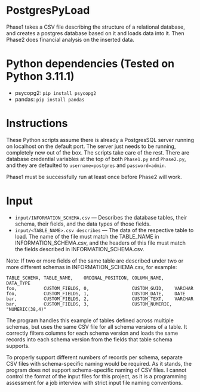 # PostgresPyLoad
Phase1 takes a CSV file describing the structure of a relational database, and creates a postgres database based on it and loads data into it. Then Phase2 does financial analysis on the inserted data.

# Python dependencies (Tested on Python 3.11.1)
- psycopg2: ```pip install psycopg2```
- pandas: ```pip install pandas```

# Instructions
These Python scripts assume there is already a PostgresSQL server running on localhost on the default port. The server just needs to be running, completely new out of the box. The scripts take care of the rest. There are database credential variables at the top of both ```Phase1.py``` and ```Phase2.py```, and they are defaulted to ```username=postgres``` and ```password=admin```. 

Phase1 must be successfully run at least once before Phase2 will work.

# Input
- ```input/INFORMATION_SCHEMA.csv```‎ — ‎Describes the database tables, their schema, their fields, and the data types of those fields.
- ```input/<TABLE_NAME>.csv describes```‎ —‎ The data of the respective table to load. The name of the file must match the TABLE_NAME in INFORMATION_SCHEMA.csv, and the headers of this file must match the fields described in INFORMATION_SCHEMA.csv.

Note: If two or more fields of the same table are described under two or more different schemas in INFORMATION_SCHEMA.csv, for example:

```
TABLE_SCHEMA, TABLE_NAME,    ORDINAL_POSITION, COLUMN_NAME,    DATA_TYPE
foo,          CUSTOM_FIELDS, 0,                CUSTOM_GUID,    VARCHAR
foo,          CUSTOM_FIELDS, 1,                CUSTOM_DATE,    DATE
bar,          CUSTOM_FIELDS, 2,                CUSTOM_TEXT,    VARCHAR
bar,          CUSTOM_FIELDS, 3,                CUSTOM_NUMERIC, "NUMERIC(38,4)"
```

The program handles this example of tables defined across multiple schemas, but uses the same CSV file for all schema versions of a table. It correctly filters columns for each schema version and loads the same records into each schema version from the fields that table schema supports. 

To properly support different numbers of records per schema, separate CSV files with schema-specific naming would be required. As it stands, the program does not support schema-specific naming of CSV files. I cannot control the format of the input files for this project, as it is a programming assessment for a job interview with strict input file naming conventions.
